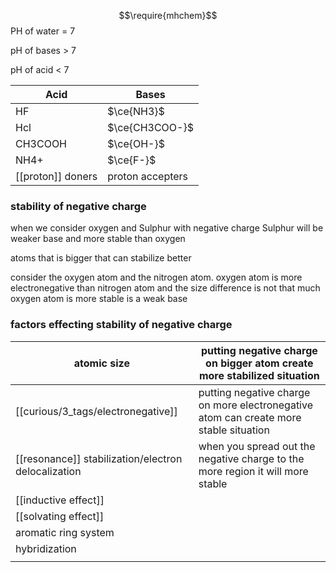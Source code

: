 

$$\require{mhchem}$$
PH of water = 7

pH of bases > 7

pH of acid < 7



| Acid              | Bases            |
| ----------------- | ---------------- |
| HF                | $\ce{NH3}$       |
| Hcl               | $\ce{CH3COO-}$   |
| CH3COOH           | $\ce{OH-}$       |
| NH4+              | $\ce{F-}$        |
| [[proton]] doners | proton accepters |

### stability of negative charge 


when we consider oxygen and Sulphur with negative charge Sulphur will be weaker base and more stable than oxygen

atoms that is bigger that can stabilize better

consider the oxygen atom and the nitrogen atom. oxygen atom is more electronegative than nitrogen atom and the size difference is not that much oxygen atom is more stable is a weak base

### factors effecting stability of negative charge

| atomic size                                         | putting negative charge on bigger atom create more stabilized situation               |
| --------------------------------------------------- | ------------------------------------------------------------------------------------- |
| [[curious/3_tags/electronegative]]                  | putting negative charge on more electronegative atom can create more stable situation |
| [[resonance]] stabilization/electron delocalization | when you spread out the negative charge to the more region it will more stable        |
| [[inductive effect]]                                |                                                                                       |
| [[solvating effect]]                                |                                                                                       |
| aromatic ring system                                |                                                                                       |
| hybridization                                       |                                                                                       |
|                                                     |                                                                                       |










